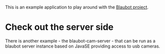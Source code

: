 This is an example application to play around with the [Blaubot project](http://blaubot.hgross.eu).

# Check out the server side
There is another example - the blaubot-cam-server - that can be run as a blaubot server instance based on JavaSE providing access to usb cameras.